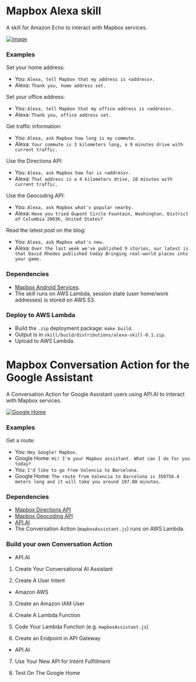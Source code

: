 # Mapbox Alexa skill

A skill for Amazon Echo to interact with Mapbox services.

[![image](https://cloud.githubusercontent.com/assets/6964/22553109/896dcce6-e929-11e6-9b12-def4f5343395.png)](https://www.youtube.com/watch?v=dljDVTtMDTo)

### Examples

Set your home address:

* You: `Alexa, tell Mapbox that my address is <address>.`
* Alexa: `Thank you, home address set.`

Set your office address:

* You: `Alexa, tell Mapbox that my office address is <address>.`
* Alexa: `Thank you, office address set.`

Get traffic information:

* You: `Alexa, ask Mapbox how long is my commute.`
* Alexa: `Your commute is 3 kilometers long, a 9 minutes drive with current traffic.`

Use the Directions API:

* You: `Alexa, ask Mapbox how far is <address>.`
* Alexa: `That address is a 4 kilometers drive, 10 minutes with current traffic.`

Use the Geocoding API:

* You: `Alexa, ask Mapbox what's popular nearby.`
* Alexa: `Have you tried Dupont Circle Fountain, Washington, District of Columbia 20036, United States?`

Read the latest post on the blog:

* You: `Alexa, ask Mapbox what's new.`
* Alexa: `Over the last week we've published 9 stories, our latest is that David Rhodes published today Bringing real-world places into your game.`

### Dependencies

* [Mapbox Android Services](http://www.github.com/mapbox/mapbox-java).
* The skill runs on AWS Lambda, session state (user home/work addresses) is stored on AWS S3.

### Deploy to AWS Lambda

* Build the `.zip` deployment package: `make build`.
* Output is in `skill/build/distributions/alexa-skill-0.1.zip`.
* Upload to AWS Lambda.

# Mapbox Conversation Action for the Google Assistant

A Conversation Action for Google Assistant users using API.AI to interact with Mapbox services.

[![Google Home](https://coedmagazine.files.wordpress.com/2016/10/google-home-lead.jpg?quality=88&w=750)](https://youtu.be/4cLFgJPnlz4)

### Examples

Get a route:

* You: `Hey Google! Mapbox.`
* Google Home: `Hi! I'm your Mapbox assistant. What can I do for you today?`
* You: `I'd like to go from Valencia to Barcelona.`
* Google Home: `The route from Valencia to Barcelona is 350756.4 meters long and it will take you around 197.88 minutes.`

### Dependencies

* [Mapbox Directions API](https://www.mapbox.com/api-documentation/#directions)
* [Mapbox Geocoding API](https://www.mapbox.com/api-documentation/#geocoding)
* [API.AI](https://api.ai/)
* The Conversation Action (`mapboxAssistant.js`) runs on AWS Lambda.

### Build your own Conversation Action

- API.AI

1) Create Your Conversational AI Assistant

2) Create A User Intent

- Amazon AWS

3) Create an Amazon IAM User

4) Create A Lambda Function

5) Code Your Lambda Function (e.g. `mapboxAssistant.js`)

6) Create an Endpoint in API Gateway

- API.AI

7) Use Your New API for Intent Fulfillment

8) Test On The Google Home
